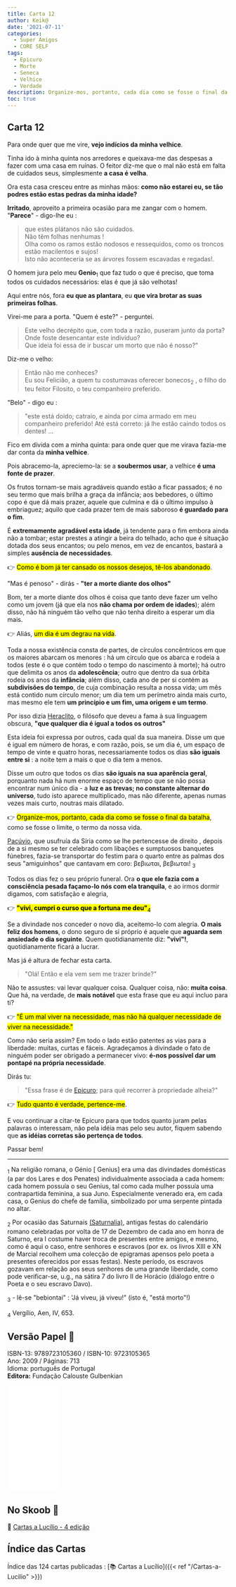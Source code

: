 ```yaml
---
title: Carta 12
author: Keik@
date: '2021-07-11'
categories:
  - Super Amigos
  - CORE SELF
tags:
  - Epicuro
  - Morte
  - Seneca
  - Velhice
  - Verdade
description: Organize-mos, portanto, cada dia como se fosse o final da batalha
toc: true
---
```


## Carta 12 

Para onde quer que me vire, **vejo indícios da minha velhice**. 

Tinha ido à minha quinta nos arredores e queixava-me das despesas a fazer com uma casa em ruínas. O feitor diz-me que o mal não está em falta de cuidados seus, simplesmente **a casa é velha**. 

Ora esta casa cresceu entre as minhas mãos: **como não estarei eu, se tão podres estão estas pedras da minha idade?** 

**Irritado**, aproveito a primeira ocasião para me zangar com o homem. "**Parece**" - digo-lhe eu :

> que estes plátanos não são cuidados.  
Não têm folhas nenhumas !  
Olha como os ramos estão nodosos e ressequidos, como os troncos estão macilentos e sujos!  
Isto não aconteceria se as árvores fossem escavadas e regadas!.

O homem jura pelo meu **Genio**<sub>1</sub> que faz tudo o que é preciso, que toma todos os cuidados necessários: elas é que já são velhotas! 

Aqui entre nós, fora **eu que as plantara**, eu **que vira brotar as suas primeiras folhas**.

Virei-me para a porta. "Quem é este?" - perguntei.

> Este velho decrépito que, com toda a razão, puseram junto da porta?  
Onde foste desencantar este indivíduo?  
Que ideia foi essa de ir buscar um morto que não é nosso?" 

Diz-me o velho: 

> Então não me conheces?  
Eu sou Felicião, a quem tu costumavas oferecer bonecos<sub>2</sub> , 
o filho do teu feitor Filosito, o teu companheiro preferido. 

"Belo" - digo eu : 

> "este está doido; catraio, e ainda por cima armado em meu companheiro preferido!   Até está correto: já lhe estão caindo todos os dentes! ... 

Fico em dívida com a minha quinta: para onde quer que me virava fazia-me dar conta da **minha velhice**. 

Pois abracemo-la, apreciemo-la: se a **soubermos usar**, a velhice **é uma fonte de prazer**. 

Os frutos tornam-se mais agradáveis quando estão a ficar passados; é no seu termo que mais brilha a graça da infância; aos bebedores, o último copo é que dá mais prazer, aquele que culmina e dá o último impulso à embriaguez; aquilo que cada prazer tem de mais saboroso **é guardado para o fim**. 

É **extremamente agradável esta idade**, já tendente para o fim embora ainda não a tombar; estar prestes a atingir a beira do telhado, acho que é situação dotada dos seus encantos; ou pelo menos, em vez de encantos, bastará a simples **ausência de necessidades**. 

:point_right: <mark>Como é bom já ter cansado os nossos desejos, tê-los abandonado</mark>.

"Mas é penoso" -  dirás - **"ter a morte diante dos olhos"**

Bom, ter a morte diante dos olhos é coisa que tanto deve fazer um velho como um jovem (já que ela nos **não chama por ordem de idades**); além disso, não há ninguém tão velho que não tenha direito a esperar um dia mais. 

:point_right: Aliás, <mark>um dia é um degrau na vida</mark>. 

Toda a nossa existência consta de partes, de círculos concêntricos em que os maiores abarcam os menores : há um círculo que os abarca e rodeia a todos (este é o que contém todo o tempo do nascimento à morte); há outro que delimita os anos da **adolescência**; outro que dentro da sua órbita rodeia os anos da **infância**; além disso, cada ano de per si contém as **subdivisões do tempo**, de cuja combinação resulta a nossa vida; um mês está contido num círculo menor; um dia tem um perímetro ainda mais curto, mas mesmo ele tem **um princípio e um fim, uma origem e um termo**.

Por isso dizia [Heraclito](https://pt.wikipedia.org/wiki/Her%C3%A1clito), o filósofo que deveu a fama à sua linguagem obscura, **"que qualquer dia é igual a todos os outros"**

Esta ideia foi expressa por outros, cada qual da sua maneira. Disse um que é igual em número de horas, e com razão, pois, se um dia é, um espaço de tempo de vinte e quatro horas, necessariamente todos os dias **são iguais entre si** : a noite tem a mais o que o dia tem a menos. 

Disse um outro que todos os dias **são iguais na sua aparência geral**, porquanto nada há num enorme espaço de tempo que se não possa encontrar num único dia - a **luz e as trevas; no constante alternar do universo**, tudo isto aparece multiplicado, mas não diferente, apenas numas vezes mais curto, noutras mais dilatado. 

:point_right: <mark>Organize-mos, portanto, cada dia como se fosse o final da batalha</mark>, como se fosse o limite, o termo da nossa vida.


[Pacúvio](https://pt.wikipedia.org/wiki/Marco_Pac%C3%BAvio), que usufruía da Síria como se lhe pertencesse de direito , depois de a si mesmo se ter celebrado com libações e sumptuosos banquetes fúnebres, fazia-se transportar do festim para o quarto entre as palmas dos seus "amiguinhos" que cantavam em coro: βεβιωται, βεβιωται! <sub>3</sub>


Todos os dias fez o seu próprio funeral. Ora **o que ele fazia com a consciência pesada façamo-lo nós com ela tranquila**, e ao irmos dormir digamos, com satisfação e alegria,


:point_right: <mark> **"vivi, cumpri o curso que a fortuna me deu"**<sub>4</sub></mark>


Se a divindade nos conceder o novo dia, aceitemo-lo com alegria. **O mais feliz dos homens**, o dono seguro de si próprio é aquele que **aguarda sem ansiedade o dia seguinte**. Quem quotidianamente diz: **"vivi"!**, quotidianamente ficará a lucrar.

Mas já é altura de fechar esta carta.

> "Olá! Então e ela vem sem me trazer brinde?"

 Não te assustes: vai levar qualquer coisa. Qualquer coisa, não: **muita coisa**. Que há, na verdade, de **mais notável** que esta frase que eu aqui incluo para ti? 

:point_right: <mark> "É um mal viver na necessidade, mas não há qualquer necessidade de viver na necessidade."</mark>

Como não seria assim? Em todo o lado estão patentes as vias para a liberdade: muitas, curtas e fáceis. Agradeçamos à divindade o fato de ninguém poder ser obrigado a permanecer vivo: **é-nos possível dar um pontapé na própria necessidade**.

Dirás tu: 

> "Essa frase é de [Epicuro](https://pt.wikipedia.org/wiki/Epicuro); para quê recorrer à propriedade alheia?"

:point_right: <mark> Tudo quanto é verdade, pertence-me</mark>.

E vou continuar a citar-te Epicuro para que todos quanto juram pelas palavras o interessam, não pela idéia mas pelo seu autor, fiquem sabendo que **as idéias corretas são pertença de todos**. 

Passar bem!

--------
<sub>1</sub> Na religião romana, o Génio [ Genius] era uma das divindades domésticas (a par dos Lares e dos Penates) individualmente associada a cada homem: cada homem possuía o seu Genius, tal como cada mulher possuía uma contrapartida feminina, a sua Juno. Especialmente venerado era, em cada casa, o Genius do chefe de família, simbolizado por uma serpente pintada no altar.

<sub>2</sub> Por ocasião das Saturnais [(Saturnalia)](https://pt.wikipedia.org/wiki/Saturn%C3%A1lia), antigas festas do calendário romano celebradas por volta de 17 de Dezembro de cada ano em honra de Saturno, era l costume haver troca de presentes entre amigos, e mesmo, como é aqui o caso, entre senhores e escravos (por ex. os livros XIII e XN de Marcial recolhem
uma colecção de epigramas apensos pelo poeta a presentes oferecidos por essas  festas). 
Neste período, os escravos gozavam em relação aos seus senhores de uma grande liberdade, como pode verificar-se, u.g., na sátira 7 do livro II de Horácio (diálogo entre o Poeta e o seu escravo Davo).

<sub>3</sub> - lê-se "bebiontai" :  'Já viveu, já viveu!" (isto é, "está morto"!) 

<sub>4</sub> Vergílio, Aen, IV, 653.


## Versão Papel :book:

ISBN-13: 9789723105360 / ISBN-10: 9723105365  
Ano: 2009 / Páginas: 713  
Idioma: português de Portugal   
**Editora:** Fundação Calouste Gulbenkian

<iframe style="width:120px;height:240px;" marginwidth="0" marginheight="0" scrolling="no" frameborder="0" src="//ws-na.amazon-adsystem.com/widgets/q?ServiceVersion=20070822&OneJS=1&Operation=GetAdHtml&MarketPlace=BR&source=ac&ref=tf_til&ad_type=product_link&tracking_id=mundodekeika-20&marketplace=amazon&amp;region=BR&placement=9723105365&asins=9723105365&linkId=fb8dc16224bc0c2b7943ec769c5b5905&show_border=true&link_opens_in_new_window=true&price_color=333333&title_color=0066c0&bg_color=ffffff">
    </iframe>


## No Skoob :eagle:

:book: [Cartas a Lucílio - 4 edição](https://www.skoob.com.br/cartas-a-lucilio-37684ed41245.html)


## Índice das Cartas

Índice das 124 cartas publicadas : [📚 Cartas a Lucílio]({{< ref "/Cartas-a-Lucilio" >}})